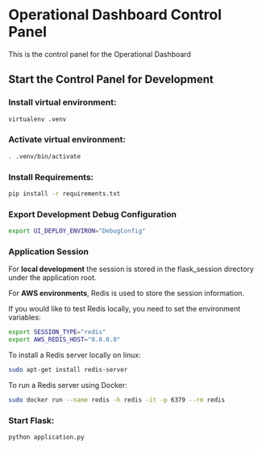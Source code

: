 # Operational Dashboard Control Panel
This is the control panel for the Operational Dashboard

## Start the Control Panel for Development


### Install virtual environment:
```bash
virtualenv .venv
```

### Activate virtual environment:
```bash
. .venv/bin/activate
```

### Install Requirements:
```bash
pip install -r requirements.txt
```

### Export Development Debug Configuration
```bash
export UI_DEPLOY_ENVIRON="DebugConfig"
```

### Application Session
For **local development** the session is stored in the flask_session directory under the application root.

For **AWS environments**, Redis is used to store the session information.

If you would like to test Redis locally, you need to set the environment variables:
```bash
export SESSION_TYPE="redis"
export AWS_REDIS_HOST="0.0.0.0"
```

To install a Redis server locally on linux:
```bash
sudo apt-get install redis-server
```

To run a Redis server using Docker:
```bash
sudo docker run --name redis -h redis -it -p 6379 --rm redis
```

### Start Flask:
```bash
python application.py
```
